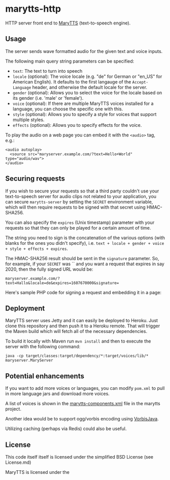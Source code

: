 marytts-http
===========

HTTP server front end to [MaryTTS](http://github.com/marytts/marytts) (text-to-speech engine).

Usage
-------

The server sends wave formatted audio for the given text and voice inputs.

The following main query string parameters can be specified:
- `text`: The text to turn into speech
- `locale` (optional): The voice locale (e.g. "de" for German or "en_US" for 
    American English). It defaults to the first langauge of the 
    `Accept-Language` header, and otherwise the default locale for the server.
- `gender` (optional): Allows you to select the voice for the locale based on
  its gender (i.e. 'male' or 'female').
- `voice` (optional): If there are multiple MaryTTS voices installed for a
  language, you can choose the specific one with this.
- `style` (optional): Allows you to specify a style for voices that support
  multiple styles.
- `effects` (optional): Allows you to specify effects for the voice.

To play the audio on a web page you can embed it with the `<audio>` tag, e.g.:
```
<audio autoplay>
  <source src="maryserver.example.com/?text=Hello+World" type="audio/wav">
</audio>
```

Securing requests
-------

If you wish to secure your requests so that a third party couldn't use your
text-to-speech server for audio clips not related to your application, you can
secure `marytts-server` by setting the `SECRET` environment variable, which will
then require requests to be signed with that secret using HMAC-SHA256.

You can also specify the `expires` (Unix timestamp) parameter with your requests
so that they can only be played for a certain amount of time.

The string you need to sign is the concatenation of the various options (with
blanks for the ones you didn't specify), i.e.
`text + locale + gender + voice + style + effects + expires`.

The HMAC-SHA256 result should be sent in the `signature` parameter. 
So, for example, if your `SECRET` was `` and you want a request that expires
in say 2020, then the fully signed URL would be:
```
maryserver.example.com/?text=Hallo&locale=de&expires=1607670000&signature=
```

Here's sample PHP code for signing a request and embedding it in a page:


Deployment
---------

MaryTTS server uses Jetty and it can easily be deployed to Heroku. Just clone
this repository and then push it to a Heroku remote. That will trigger the Maven
build which will fetch all of the necessary dependencies.

To build it locally with Maven run `mvn install` and then to execute the server 
with the following command:
```
java -cp target/classes:target/dependency/*:target/voices/lib/* maryserver.MaryServer
```

Potential enhancements
-----------

If you want to add more voices or languages, you can modify `pom.xml` to pull in 
more language jars and download more voices. 

A list of voices is shown in the 
[marytts-components.xml](https://github.com/marytts/marytts/blob/master/download/marytts-components.xml)
file in the marytts project.

Another idea would be to support ogg/vorbis encoding using 
[VorbisJava](https://github.com/Gagravarr/VorbisJava).

Utilizing caching (perhaps via Redis) could also be useful.

License
-------

This code itself itself is licensed under the simplified BSD License (see License.md)

MaryTTS is licensed under the 
